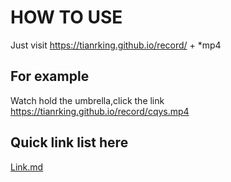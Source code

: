 # HOW TO USE #
Just visit 
https://tianrking.github.io/record/ + *mp4

## For example ##
Watch hold the umbrella,click the link 
https://tianrking.github.io/record/cqys.mp4

## Quick link list here ##
<a href="https://github.com/tianrking/record/blob/master/LINK.md">Link.md</a>

